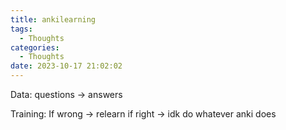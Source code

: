 ```yaml
---
title: ankilearning
tags:
  - Thoughts
categories:
  - Thoughts
date: 2023-10-17 21:02:02
---
```


Data:
questions -> answers

Training:
If wrong -> relearn
if right -> idk do whatever anki does
